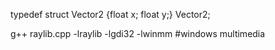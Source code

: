 typedef struct Vector2 {float x; float y;} Vector2;  
   
g++ raylib.cpp -lraylib -lgdi32 -lwinmm #windows multimedia
